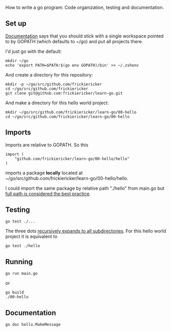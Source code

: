 How to write a go program: Code organization, testing and documentation.

## Set up

[Documentation][codeorg] says that you should stick with a single workspace
pointed to by GOPATH (which defaults to ~/go) and put all projects there.

I'd just go with the default:

    mkdir ~/go
    echo 'export PATH=$PATH:$(go env GOPATH)/bin' >> ~/.zshenv

And create a directory for this repository:

    mkdir -p ~/go/src/github.com/frickiericker
    cd ~/go/src/github.com/frickiericker
    git clone git@github.com:frickiericker/learn-go.git

And make a directory for this hello world project:

    mkdir ~/go/src/github.com/frickiericker/learn-go/00-hello
    cd ~/go/src/github.com/frickiericker/learn-go/00-hello

[codeorg]: https://golang.org/doc/code.html#Organization

## Imports

Imports are relative to GOPATH. So this

    import (
        "github.com/frickiericker/learn-go/00-hello/hello"
    )

imports a package **locally** located at
~/go/src/github.com/frickiericker/learn-go/00-hello/hello.

I could import the same package by relative path "./hello" from main.go
but [full path is considered the best practice][fullpath].

[fullpath]: http://stackoverflow.com/a/10688069/5266681

## Testing

    go test ./...

The three dots [recursively expands to all subdirectories][dots]. For this
hello world project it is equivalent to

    go test ./hello

[dots]: http://stackoverflow.com/q/28031603/5266681

## Running

    go run main.go

or

    go build
    ./00-hello

## Documentation

    go doc hello.MakeMessage
